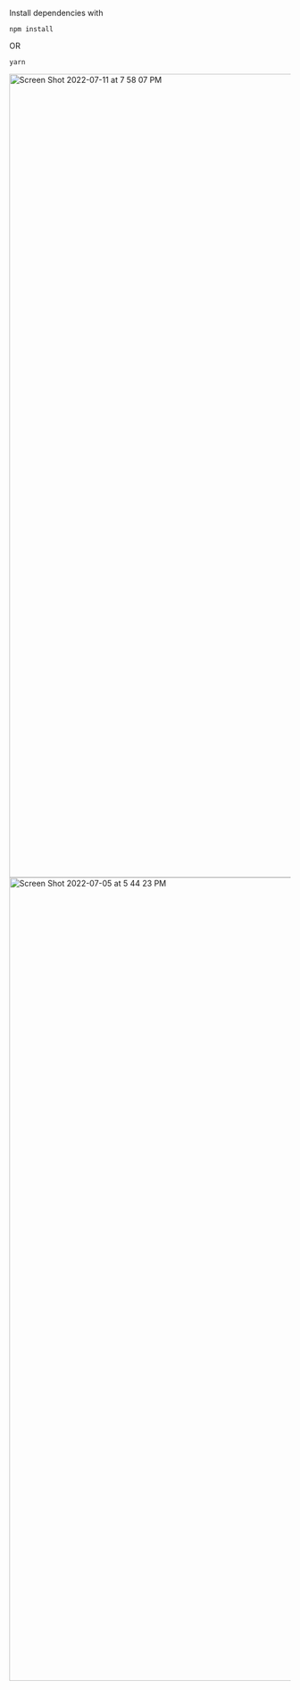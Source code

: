 Install dependencies with 

```
npm install
```
OR
```
yarn
```

<img width="1440" alt="Screen Shot 2022-07-11 at 7 58 07 PM" src="https://user-images.githubusercontent.com/53208269/178287800-1e579d5d-4394-4f3f-a05a-af9c67a35022.png">


<img width="1440" alt="Screen Shot 2022-07-05 at 5 44 23 PM" src="https://user-images.githubusercontent.com/53208269/177324882-8d38f2b6-fe62-491a-b2d5-09c7d44ee26c.png">
